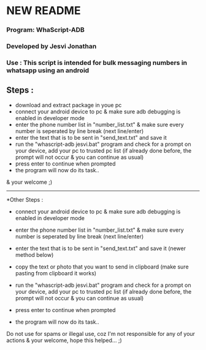 # NEW README

### Program: WhaScript-ADB 
### Developed by Jesvi Jonathan
### Use : This script is intended for bulk messaging numbers in whatsapp using an android


## Steps :
- download and extract package in youe pc
- connect your android device to pc & make sure adb debugging is enabled in developer mode
- enter the phone number list in "number_list.txt" & make sure every number is seperated by line break (next line/enter)
- enter the text that is to be sent in "send_text.txt" and save it
- run the "whascript-adb jesvi.bat" program and check for a prompt on your device, add your pc to trusted pc list (if already done before, the prompt will not occur & you can continue as usual)
- press enter to continue when prompted
- the program will now do its task..

& your welcome ;)


-----------------------------
  

*Other Steps :

* connect your android device to pc & make sure adb debugging is enabled in developer mode
* enter the phone number list in "number_list.txt" & make sure every number is seperated by line break (next line/enter)

* enter the text that is to be sent in "send_text.txt" and save it
(newer method below)
* copy the text or photo that you want to send in clipboard (make sure pasting from clipboard it works)

* run the "whascript-adb jesvi.bat" program and check for a prompt on your device, add your pc to trusted pc list (if already done before, the prompt will not occur & you can continue as usual)
* press enter to continue when prompted
* the program will now do its task..

Do not use for spams or illegal use, coz I'm not responsible for any of your actions 
& your welcome, hope this helped... ;)
